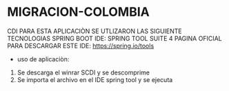 # MIGRACION-COLOMBIA
CDI
PARA ESTA APLICACIÒN SE UTLIZARON LAS SIGUIENTE TECNOLOGIAS  SPRING BOOT 
IDE: SPRING TOOL SUITE 4 
PAGINA OFICIAL PARA DESCARGAR ESTE IDE:
https://spring.io/tools
- uso de aplicaciòn:

1. Se descarga el winrar SCDI y se descomprime
2. Se importa el archivo en el IDE spring tool y se ejecuta 
